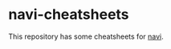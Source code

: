 # navi-cheatsheets

This repository has some cheatsheets for [navi](https://github.com/denisidoro/navi).
